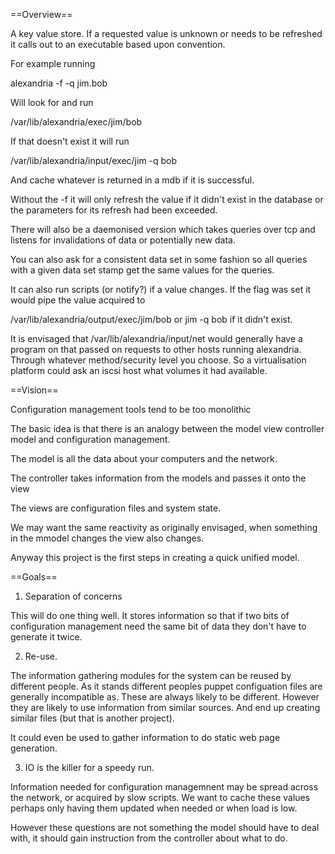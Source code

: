 ==Overview==

A key value store. If a requested value is unknown or needs to be refreshed it calls out to an executable based upon convention. 

For example running

alexandria -f -q jim.bob

Will look for and run

 /var/lib/alexandria/exec/jim/bob

If that doesn't exist it will run

/var/lib/alexandria/input/exec/jim -q bob

And cache whatever is returned in a mdb if it is successful.

Without the -f it will only refresh the value if it didn't exist in the database or the parameters for its refresh had been exceeded.

There will also be a daemonised version which takes queries over tcp and listens for invalidations of data or potentially new data.

You can also ask for a consistent data set in some fashion so all queries with a given data set stamp get the same values for the queries.   

It can also run scripts (or notify?) if a value changes. If the flag was set it would pipe the value acquired to  

/var/lib/alexandria/output/exec/jim/bob or jim -q bob if it didn't exist.


It is envisaged that /var/lib/alexandria/input/net would generally have a program on that passed on requests to other hosts running alexandria. Through whatever method/security level you choose. So a virtualisation platform could ask an iscsi host what volumes it had available. 



==Vision==

Configuration management tools tend to be too monolithic

The basic idea is that there is an analogy between the model view controller model and configuration management.

The model is all the data about your computers and the network.

The controller takes information from the models and passes it onto the view

The views are configuration files and system state.

We may want the same reactivity as originally envisaged, when something in the mmodel changes the view also changes.


Anyway this project is the first steps in creating a quick unified model.

==Goals==

1) Separation of concerns

This will do one thing well. It stores information so that if two bits of configuration management need the same bit of data they don't have to generate it twice.

2) Re-use. 

The information gathering modules for the system can be reused by different people. As it stands different peoples puppet configuation files are generally incompatible as. These are always likely to be different. However they are likely to use information from similar sources. And end up creating similar files (but that is another project).


It could even be used to gather information to do static web page generation.

3) IO is the killer for a speedy run. 

Information needed for configuration managemnent may be spread across the network, or acquired by slow scripts. We want to cache these values perhaps only having them updated when needed or when load is low.

However these questions are not something the model should have to deal with, it should gain instruction from the controller about what to do.








